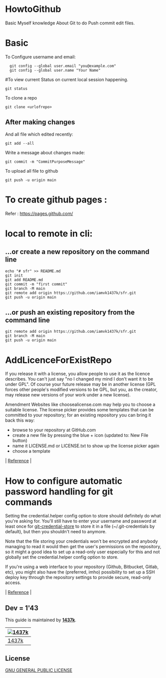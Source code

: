 # HowtoGithub
Basic Myself knowledge About Git to do Push commit edit files.

# Basic

To Configure username and email:
```
  git config --global user.email "you@example.com"
  git config --global user.name "Your Name"
```
#To view current Status on current local session happening.
```
git status
```
To clone a repo 
```
git clone <urlofrepo>
```
## After making changes

And all file which edited recently:
```
git add --all
```
Write a message about changes made:
```
git commit -m "CommitPurposeMessage"
```
To upload all file to github
```
git push -u origin main
```


# To create github pages : 
Refer : https://pages.github.com/


# local to remote in cli:

## …or create a new repository on the command line
```
echo "# sfr" >> README.md
git init
git add README.md
git commit -m "first commit"
git branch -M main
git remote add origin https://github.com/iamvk1437k/sfr.git
git push -u origin main
```
## …or push an existing repository from the command line
```
git remote add origin https://github.com/iamvk1437k/sfr.git
git branch -M main
git push -u origin main
```

# AddLicenceForExistRepo
 If you release it with a license, you allow people to use it as the licence describes. You can't just say "no I changed my mind I don't want it to be under GPL". Of course your future release may be in another license (GPL forces other people's modified versions to be GPL, but you, as the creator, may release new versions of your work under a new license).

Amendment
Websites like choosealicense.com may help you to choose a suitable license. The license picker provides some templates that can be committed to your repository; for an existing repository you can bring it back this way:

* browse to your repository at GitHub.com
* create a new file by pressing the blue + icon (updated to: New File button)
* name it LICENSE.md or LICENSE.txt to show up the license picker again
* choose a template

| [Reference](https://stackoverflow.com/questions/20243214/how-to-change-the-license-for-a-project-at-github) |

# How to configure automatic password handling for git commands


Setting the credential.helper config option to store should definitely do what you're asking for. You'll still have to enter your username and password at least once for [git-credential-store](http://git-scm.com/docs/git-credential-store) to store it in a file (~/.git-credentials by default), but then you shouldn't need to anymore.

Note that the file storing your credentials won't be encrypted and anybody managing to read it would then get the user's permissions on the repository, so it might a good idea to set up a read-only user especially for this and not globally set the credential.helper config option to store.

If you're using a web interface to your repository (Github, Bitbucket, Gitlab, etc), you might also have the (preferred, imho) possibility to set up a SSH deploy key through the repository settings to provide secure, read-only access.

| [Reference](https://superuser.com/questions/812931/how-to-configure-automatic-password-handling-for-git-commands) |


## Dev = 1'43
This guide is maintained by [**1437k**](https://github.com/iamvk1437k).

[![1437k](https://github.com/iamvk1437k.png?size=100)](https://github.com/iamvk1437k) |
--- |
[1437k](https://github.com/iamvk1437k) |

## License

[GNU GENERAL PUBLIC LICENSE](./LICENSE)
